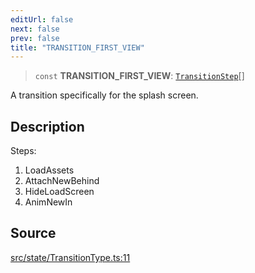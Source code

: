 ```yaml
---
editUrl: false
next: false
prev: false
title: "TRANSITION_FIRST_VIEW"
---
```


> `const` **TRANSITION\_FIRST\_VIEW**: [`TransitionStep`](/api/enumerations/transitionstep/)[]

A transition specifically for the splash screen.

## Description

Steps:
1. LoadAssets
2. AttachNewBehind
3. HideLoadScreen
4. AnimNewIn

## Source

[src/state/TransitionType.ts:11](https://github.com/relishinc/dill-pixel/blob/10f512f7f577ca5e74162827f11215b28df5ca97/src/state/TransitionType.ts#L11)
